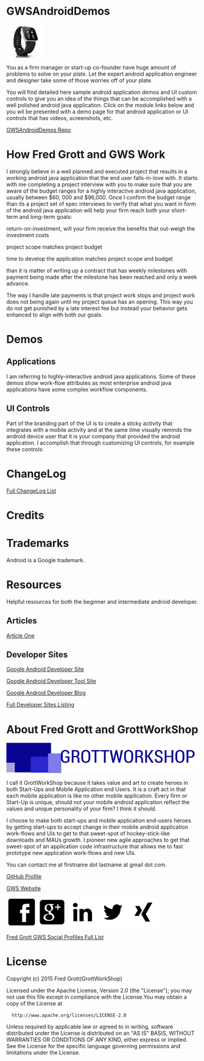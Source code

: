 # GWSAndroidDemos
![watch image](/art/rreadmeandroiddemos.png)

You as a firm manager or start-up co-founder have huge amount of problems to solve on your plate. Let the expert android application engineer and designer take some of those worries off of your plate.

You will find detailed here sample android application demos and UI custom controls to give you an idea of the things that can be accomplished with a well polished android
java application. Click on the module links below and you wil be presented with a demo page for that android application or UI controls that has videos, screenshots, etc.




[GWSAndroidDemos Repo](https://github.com/shareme/GWSAndroidDemos)

# How Fred Grott and GWS Work

I strongly believe in a well planned and executed project that results in a working
android java application that the end user falls-in-love with. It starts with me completing a project
interview with you to make sure that you are aware of the budget ranges for a highly interactive android
java application, usually between $60, 000 and $96,000. Once I confirm the budget range than its a project
set of spec interviews to verify that what you want in form of the android java application will help
your firm reach both your short-term and long-term goals:

return-on-investment, will your firm receive the benefits that out-weigh the investment costs

project scope matches project budget

time to develop the application matches project scope and budget

than it is matter of writing up a contract that has weekly milestones with payment being made after the milestone has been reached and only a week advance.

The way I handle late payments is that project work stops and project work does not
being again until my project queue has an opening. This way you do not get punished by a late interest
fee but instead your behavior gets enhanced to align with both our goals.

# Demos

## Applications

I am referring to highly-interactive android java applications. Some of these demos show work-flow attributes
as most enterprise android java applications have some complex workflow components.


## UI Controls

Part of the branding part of the UI is to create a sticky activity that integrates with a mobile activity
and at the same time visually reminds the android device user that it is your company that provided the
android application. I accomplish that through customizing UI controls, for example these controls:




# ChangeLog

[Full ChangeLog List](../changelog/)




# Credits





# Trademarks

Android is a Google trademark.

# Resources

Helpful resources for both the beginner and intermediate android developer.

## Articles

[Article One](../artilces/articleone/)

## Developer Sites

[Google Android Developer Site](http://developer.android.com)

[Google Android Developer Tool Site](http://tools.android.com)

[Google Android Developer Blog](http://android-developers.blogspot.com/)

[Full Developer Sites Listing](../devsites/)



# About Fred Grott and GrottWorkShop

![GWS Logo](/art/gws_logo_longform_final.png)


I call it GrottWorkShop because it takes value and art to create heroes in both
Start-Ups and Mobile Application end Users. It is a craft act in that each mobile
application is like no other mobile application. Every firm or Start-Up is unique, should not your mobile android application reflect the values and unique personality of your firm? I think it should.

I choose to make both start-ups and mobile application end-users heroes by getting
start-ups to accept change in their mobile android application work-flows and UIs
to get to that sweet-spot of hockey-stick-like downloads and MAUs growth. I pioneer
new agile approaches to get that sweet-spot of an application code infrastructure
that allows me to fast prototype new application work-flows and new UIs.

You can contact me at firstname dot lastname at gmail dot com.

[GitHub Profile](https://github.com/shareme)

[GWS Website](http://shareme.github.io/FredGrott)

[![FaceBook profile](/art/fb80x80.png)](http://www.facebook.com/fredgrott)[![GooglePlus profile](/art/googleplus80x80.png)](https://plus.google.com/u/0/+FredGrott/about)[![LinkedIN profile](/art/linkedin80x80.png)](http://www.linkedin.com/in/shareme/en)[![Twitter profile](/art/twitter80x80.png)](https://twitter.com/fredgrott)[![Xing profile](/art/xing80x80.png)](https://www.xing.com/profile/Fred_Grott?sc_o=mxb_p)

[Fred Grott GWS Social Profiles Full List](/sociallist/)

# License
Copyright (c) 2015 Fred Grott(GrottWorkShop)

Licensed under the Apache License, Version 2.0 (the "License"); you may not use this file except
in compliance with the License.You may obtain a copy of the License at

      http://www.apache.org/licenses/LICENSE-2.0

Unless required by applicable law or agreed to in writing, software distributed under the License
is distributed on an "AS IS" BASIS, WITHOUT WARRANTIES OR CONDITIONS OF ANY KIND, either express or implied.
See the License for the specific language governing permissions and limitations under the License.
